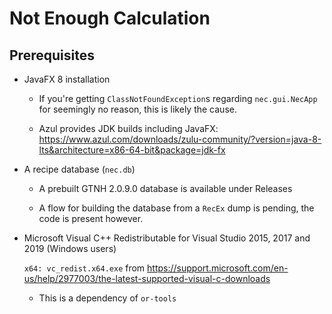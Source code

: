 # Not Enough Calculation

## Prerequisites

* JavaFX 8 installation

    * If you're getting `ClassNotFoundException`s regarding `nec.gui.NecApp` for seemingly no reason, this is likely the cause.

    * Azul provides JDK builds including JavaFX:
      https://www.azul.com/downloads/zulu-community/?version=java-8-lts&architecture=x86-64-bit&package=jdk-fx

* A recipe database (`nec.db`)

    * A prebuilt GTNH 2.0.9.0 database is available under Releases

    * A flow for building the database from a `RecEx` dump is pending, the code is present however.

* Microsoft Visual C++ Redistributable for Visual Studio 2015, 2017 and 2019 (Windows users)

    `x64: vc_redist.x64.exe` from https://support.microsoft.com/en-us/help/2977003/the-latest-supported-visual-c-downloads
    
    * This is a dependency of `or-tools`
